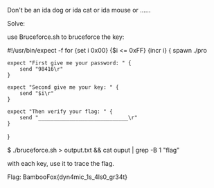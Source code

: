 Don't be an ida dog or ida cat or ida mouse or ......

Solve:

use Bruceforce.sh to bruceforce the key:

#!/usr/bin/expect -f
for {set i 0x00} {$i <= 0xFF} {incr i} {
	spawn ./pro

	expect "First give me your password: " {
		send "98416\r"
	}

	expect "Second give me your key: " {
		send "$i\r"
	}
	
	expect "Then verify your flag: " {
		send "_____________________________\r" 
	}
}

$ ./bruceforce.sh > output.txt && cat ouput | grep -B 1 "flag"

with each key, use it to trace the flag.

Flag: BambooFox{dyn4mic_1s_4ls0_gr34t}
